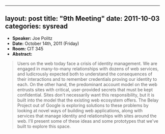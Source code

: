 
---
layout: post
title: "9th Meeting"
date: 2011-10-03
categories: sysread
---

<ul>
	<li><strong>Speaker:</strong> Joe Politz</li>
	<li><strong>Date:</strong> October 14th, 2011 (Friday)</li>
	<li><strong>Room:</strong> CIT 345</li>
	<li><strong>Abstract:</strong></li>
</ul>
<blockquote>Users on the web today face a crisis of identity management.  We are engaged in many-to-many relationships with dozens of web services, and ludicrously expected both to understand the consequences of their interactions and to remember credentials proving our identity to each.  On the other hand, the predominant account model on the web entrusts sites with critical, user-provided secrets that must be kept confidential.  Sites don't necessarily want this responsibility, but it is built into the model that the existing web ecosystem offers.  The Belay Project out of Google is exploring solutions to these problems by looking at novel ways of building web applications, along with services that manage identity and relationships with sites around the web.  I'll present some of these ideas and some prototypes that we've built to explore this space.</blockquote>
